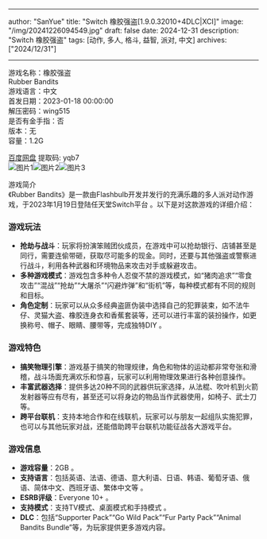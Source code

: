 
---
author: "SanYue"
title: "Switch 橡胶强盗[1.9.0.32010+4DLC|XCI]"
image: "/img/20241226094549.jpg"
draft: false
date: 2024-12-31
description: "Switch 橡胶强盗"
tags: [动作, 多人, 格斗, 益智, 派对, 中文]
archives: ["2024/12/31"]

---

游戏名称：橡胶强盗   
Rubber Bandits    
游戏语言：中文  
首发日期：2023-01-18 00:00:00  
解压密码：wing515  
是否有金手指：否  
版本：无   
容量：1.2G

[百度网盘](https://pan.baidu.com/s/1H3rQJ06OCfRjDhqbf6qPzw) 提取码: yqb7  
![图片1](/img/971e03.jpg)![图片2](/img/0924c3.jpg)![图片3](/img/ffd050.jpg)  

游戏简介  
《Rubber Bandits》是一款由Flashbulb开发并发行的充满乐趣的多人派对动作游戏，于2023年1月19日登陆任天堂Switch平台 。以下是对这款游戏的详细介绍：

### 游戏玩法
- **抢劫与战斗**：玩家将扮演笨贼团伙成员，在游戏中可以抢劫银行、店铺甚至是同行，需要连偷带砸，获取尽可能多的现金。同时，还要与其他强盗或警察进行战斗，利用各种武器和环境物品来攻击对手或躲避攻击。
- **多种游戏模式**：游戏包含多种令人忍俊不禁的游戏模式，如“猪肉追求”“零食攻击”“混战”“抢劫”“大屠杀”“闪避炸弹”和“街机”等，每种模式都有不同的规则和目标。
- **角色定制**：玩家可以从众多经典盗匪伪装中选择自己的犯罪装束，如不法牛仔、灵猫大盗、橡胶连身衣和香蕉套装等，还可以进行丰富的装扮操作，如更换称号、帽子、眼睛、腰带等，完成独特DIY 。

### 游戏特色
- **搞笑物理引擎**：游戏基于搞笑的物理规律，角色和物体的运动都非常夸张和滑稽，战斗场面充满欢乐和惊喜，玩家可以利用物理效果进行各种创意操作。
- **丰富武器选择**：提供多达20种不同的武器供玩家选择，从法棍、吹叶机到火箭发射器等应有尽有，甚至还可以将身边的物品当作武器使用，如椅子、武士刀等。
- **跨平台联机**：支持本地合作和在线联机，玩家可以与朋友一起组队实施犯罪，也可以与其他玩家对战，还能借助跨平台联机功能征战各大游戏平台。

### 游戏信息
- **游戏容量**：2GB 。
- **支持语言**：包括英语、法语、德语、意大利语、日语、韩语、葡萄牙语、俄语、简体中文、西班牙语、繁体中文等 。
- **ESRB评级**：Everyone 10+ 。
- **支持模式**：支持TV模式、桌面模式和手持模式 。
- **DLC**：包括“Supporter Pack”“Go Wild Pack”“Fur Party Pack”“Animal Bandits Bundle”等，为玩家提供更多游戏内容。
